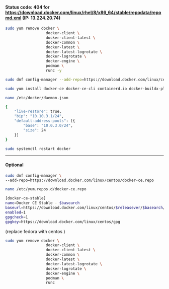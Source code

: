 ####  Status code: 404 for https://download.docker.com/linux/rhel/8/x86_64/stable/repodata/repomd.xml (IP: 13.224.20.74)

```sh
sudo yum remove docker \
                  docker-client \
                  docker-client-latest \
                  docker-common \
                  docker-latest \
                  docker-latest-logrotate \
                  docker-logrotate \
                  docker-engine \
                  podman \
                  runc -y
```
```sh
sudo dnf config-manager --add-repo=https://download.docker.com/linux/centos/docker-ce.repo -y

```
```sh
sudo yum install docker-ce docker-ce-cli containerd.io docker-buildx-plugin docker-compose-plugin -y
```
```sh
nano /etc/docker/daemon.json
```
```sh
{
	"live-restore": true,
	"bip": "10.10.3.1/24",
	"default-address-pools": [{
		"base": "10.0.3.0/24",
		"size": 24
	}]
}
```
```sh
sudo systemctl restart docker
```

----------------------------------------------------------------------------------------------
#### Optional

```sh
sudo dnf config-manager \
--add-repo=https://download.docker.com/linux/centos/docker-ce.repo
```
```sh
nano /etc/yum.repos.d/docker-ce.repo
```
```sh
[docker-ce-stable]
name=Docker CE Stable - $basearch
baseurl=https://download.docker.com/linux/centos/$releasever/$basearch/stable # <--- Correct URL
enabled=1
gpgcheck=1
gpgkey=https://download.docker.com/linux/centos/gpg
```

(replace fedora with centos )


```sh
sudo yum remove docker \
                  docker-client \
                  docker-client-latest \
                  docker-common \
                  docker-latest \
                  docker-latest-logrotate \
                  docker-logrotate \
                  docker-engine \
                  podman \
                  runc


```
